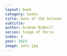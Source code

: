 ```yaml
---
layout: book
category: books
title: Sons of the Selenar
subtitle: 
author: Graham McNeill
series: Siege of Terra
index: 4
year: 2023
image: sots.jpg
---
```

